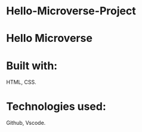 # Hello-Microverse-Project
# Hello Microverse

# Built with:
HTML,
CSS.

# Technologies used:
Github,
Vscode.